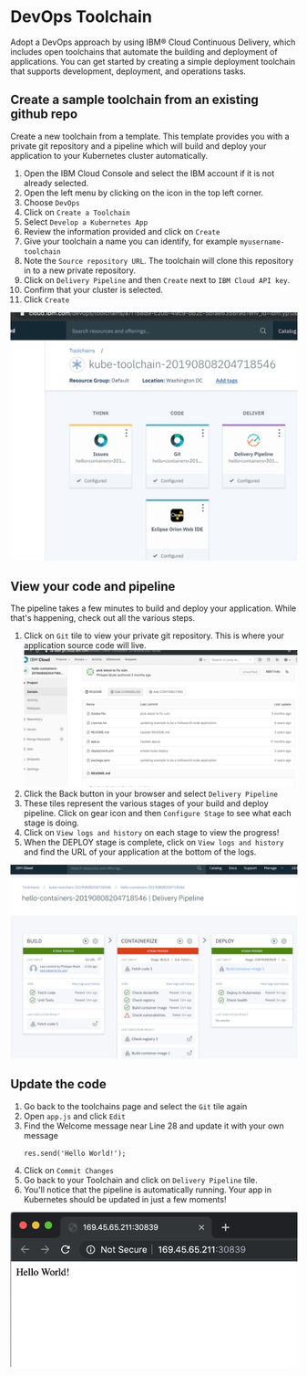 # DevOps Toolchain
Adopt a DevOps approach by using IBM® Cloud Continuous Delivery, which includes open toolchains that automate the building and deployment of applications. You can get started by creating a simple deployment toolchain that supports development, deployment, and operations tasks.

## Create a sample toolchain from an existing github repo
Create a new toolchain from a template. This template provides you with a private git repository and a pipeline which will build and deploy your application to your Kubernetes cluster automatically. 

1. Open the IBM Cloud Console and select the IBM account if it is not already selected.
2. Open the left menu by clicking on the icon in the top left corner.
3. Choose `DevOps`
4. Click on `Create a Toolchain`
5. Select `Develop a Kubernetes App`
6. Review the information provided and click on `Create`
7. Give your toolchain a name you can identify, for example `myusername-toolchain`
8. Note the `Source repository URL`. The toolchain will clone this repository in to a new private repository. 
9. Click on `Delivery Pipeline` and then `Create` next to `IBM Cloud API key`.
10. Confirm that your cluster is selected.
11. Click `Create`

![](../README_images/toolchain-home.png)
## View your code and pipeline
The pipeline takes a few minutes to build and deploy your application. While that's happening, check out all the various steps.

1. Click on `Git` tile to view your private git repository. This is where your application source code will live.
   ![](../README_images/toolchain-git.png)
2. Click the Back button in your browser and select `Delivery Pipeline`
3. These tiles represent the various stages of your build and deploy pipeline. Click on gear icon and then `Configure Stage` to see what each stage is doing.
4. Click on `View logs and history` on each stage to view the progress!
5. When the DEPLOY stage is complete, click on `View logs and history` and find the URL of your application at the bottom of the logs. 

![](../README_images/toolchain-pipeline.png)

## Update the code
1. Go back to the toolchains page and select the `Git` tile again
2. Open `app.js` and click `Edit`
3. Find the Welcome message near Line 28 and update it with your own message
   ```
   res.send('Hello World!');
   ```
4. Click on `Commit Changes` 
5. Go back to your Toolchain and click on `Delivery Pipeline` tile.
6. You'll notice that the pipeline is automatically running. Your app in Kubernetes should be updated in just a few moments!

![](../README_images/toolchain-helloworld.png)
